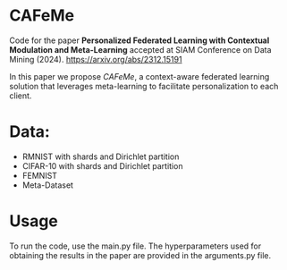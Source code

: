 # **CAFeMe**

Code for the paper **Personalized Federated Learning with Contextual Modulation and Meta-Learning** accepted at SIAM Conference on Data Mining (2024).
https://arxiv.org/abs/2312.15191

In this paper we propose *CAFeMe*, a context-aware federated learning solution that leverages meta-learning to facilitate personalization to each client.

# Data:
- RMNIST with shards and Dirichlet partition
- CIFAR-10 with shards and Dirichlet partition
- FEMNIST
- Meta-Dataset

# Usage
To run the code, use the main.py file. The hyperparameters used for obtaining the results in the paper are provided in the arguments.py file.
